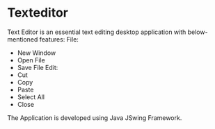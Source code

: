 # Texteditor
Text Editor is an essential text editing desktop application with below-mentioned features:
File:
  - New Window
  - Open File
  - Save File
Edit:
  - Cut
  - Copy
  - Paste
  - Select All
  - Close

The Application is developed using Java JSwing Framework.
